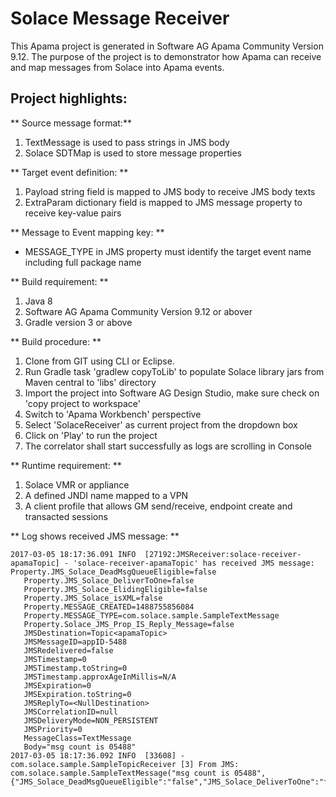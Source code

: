 # Solace Message Receiver #

This Apama project is generated in Software AG Apama Community Version 9.12. The purpose of the project is to demonstrator how Apama can receive and map messages from Solace into Apama events. 

## Project highlights: ##

** Source message format:**

1. TextMessage is used to pass strings in JMS body
2. Solace SDTMap is used to store message properties

** Target event definition: ** 

1. Payload string field is mapped to JMS body to receive JMS body texts
2. ExtraParam dictionary field is mapped to JMS message property to receive key-value pairs 

** Message to Event mapping key: **
* MESSAGE_TYPE in JMS property must identify the target event name including full package name
 

** Build requirement: **

1. Java 8
2. Software AG Apama Community Version 9.12 or abover
3. Gradle version 3 or above

** Build procedure: ** 

1. Clone from GIT using CLI or Eclipse. 
2. Run Gradle task 'gradlew copyToLib' to populate Solace library jars from Maven central to 'libs' directory
3. Import the project into Software AG Design Studio, make sure check on 'copy project to workspace'
4. Switch to 'Apama Workbench' perspective
5. Select 'SolaceReceiver' as current project from the dropdown box
6. Click on 'Play' to run the project
7. The correlator shall start successfully as logs are scrolling in Console

** Runtime requirement:  ** 

1. Solace VMR or appliance
2. A defined JNDI name mapped to a VPN
3. A client profile that allows GM send/receive, endpoint create and transacted sessions


** Log shows received JMS message: ** 

```text
2017-03-05 18:17:36.091 INFO  [27192:JMSReceiver:solace-receiver-apamaTopic] - 'solace-receiver-apamaTopic' has received JMS message: Property.JMS_Solace_DeadMsgQueueEligible=false
   Property.JMS_Solace_DeliverToOne=false
   Property.JMS_Solace_ElidingEligible=false
   Property.JMS_Solace_isXML=false
   Property.MESSAGE_CREATED=1488755856084
   Property.MESSAGE_TYPE=com.solace.sample.SampleTextMessage
   Property.Solace_JMS_Prop_IS_Reply_Message=false
   JMSDestination=Topic<apamaTopic>
   JMSMessageID=appID-5488
   JMSRedelivered=false
   JMSTimestamp=0
   JMSTimestamp.toString=0
   JMSTimestamp.approxAgeInMillis=N/A
   JMSExpiration=0
   JMSExpiration.toString=0
   JMSReplyTo=<NullDestination>
   JMSCorrelationID=null
   JMSDeliveryMode=NON_PERSISTENT
   JMSPriority=0
   MessageClass=TextMessage
   Body="msg count is 05488"
2017-03-05 18:17:36.092 INFO  [33608] - com.solace.sample.SampleTopicReceiver [3] From JMS: com.solace.sample.SampleTextMessage("msg count is 05488",{"JMS_Solace_DeadMsgQueueEligible":"false","JMS_Solace_DeliverToOne":"false","JMS_Solace_ElidingEligible":"false","JMS_Solace_isXML":"false","MESSAGE_CREATED":"1488755856084","MESSAGE_TYPE":"com.solace.sample.SampleTextMessage","Solace_JMS_Prop_IS_Reply_Message":"false"})
```


